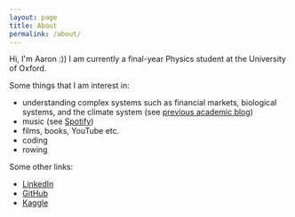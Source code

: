 ```yaml
---
layout: page
title: About
permalink: /about/
---
```


Hi, I'm Aaron :)) I am currently a final-year Physics student at the University of Oxford.

Some things that I am interest in:
- understanding complex systems such as financial markets, biological systems, and the climate system (see [previous academic blog](https://comprehensiblecomplexity.com/))
- music (see [Spotify](https://open.spotify.com/user/said2499))
- films, books, YouTube etc.
- coding
- rowing

Some other links:
- [LinkedIn](https://www.linkedin.com/in/aaron-vitarana/)
- [GitHub](https://github.com/a5v)
- [Kaggle](https://www.kaggle.com/maxpower742)
